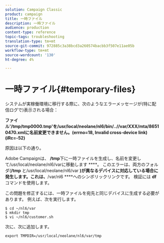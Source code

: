 ```yaml
---
solution: Campaign Classic
product: campaign
title: 一時ファイル
description: 一時ファイル
audience: production
content-type: reference
topic-tags: troubleshooting
translation-type: tm+mt
source-git-commit: 972885c3a38bcd3a260574bacbb3f507e11ae05b
workflow-type: tm+mt
source-wordcount: '130'
ht-degree: 4%

---
```



# 一時ファイル{#temporary-files}

システムが実稼働環境に移行する際に、次のようなエラーメッセージが(特に配信ログで)表示される場合：

**ファイル&#39;/tmp/tmp0000.tmp&#39;を/usr/local/neolane/nl6/bin/..//var/XXX/mta/86510470.xmlに名前変更できません。(errno=18, Invalid cross-device link) (iRc=-52)**

原因は以下の通り。

Adobe Campaignは、 **/tmp**&#x200B;下に一時ファイルを生成し、名前を変更して/usr/local/neolane/nl6/varに移動します ****。 このエラーは、両方のフォルダ(**/tmp** と/usr/local/neolane/nl6/var **)が異なるデバイスに対応している場合に発生します。これは、**/var/nl6 ****&#x200B;へのシンボリックリンクです。 検証には **df** コマンドを使用します。

この問題を修正するには、一時ファイルを宛先と同じデバイスに生成する必要があります。 例えば、次を実行します。

```
$ cd ~/nl6/var
$ mkdir tmp
$ vi ~/nl6/customer.sh
```

次に、次に追加します。

```
export TMPDIR=/usr/local/neolane/nl6/var/tmp 
```

